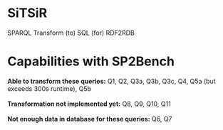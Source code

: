 # SiTSiR
SPARQL Transform (to) SQL (for) RDF2RDB

# Capabilities with SP2Bench
<b>Able to transform these queries:</b> Q1, Q2, Q3a, Q3b, Q3c, Q4, Q5a (but exceeds 300s runtime), Q5b <br />
<br />
<b>Transformation not implemented yet:</b> Q8, Q9, Q10, Q11 <br />
<br />
<b>Not enough data in database for these queries:</b> Q6, Q7 <br />
